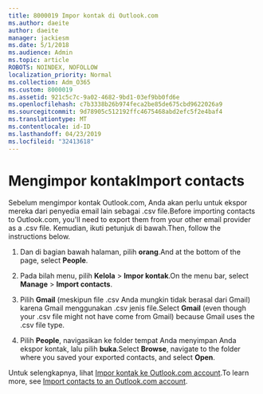 ```yaml
---
title: 8000019 Impor kontak di Outlook.com
ms.author: daeite
author: daeite
manager: jackiesm
ms.date: 5/1/2018
ms.audience: Admin
ms.topic: article
ROBOTS: NOINDEX, NOFOLLOW
localization_priority: Normal
ms.collection: Adm_O365
ms.custom: 8000019
ms.assetid: 921c5c7c-9a02-4682-9bd1-03ef9bb0fd6e
ms.openlocfilehash: c7b3338b26b974feca2be85de675cbd9622026a9
ms.sourcegitcommit: 9d78905c512192ffc4675468abd2efc5f2e4baf4
ms.translationtype: MT
ms.contentlocale: id-ID
ms.lasthandoff: 04/23/2019
ms.locfileid: "32413618"
---
```

# <a name="import-contacts"></a><span data-ttu-id="7a9ee-102">Mengimpor kontak</span><span class="sxs-lookup"><span data-stu-id="7a9ee-102">Import contacts</span></span>

<span data-ttu-id="7a9ee-103">Sebelum mengimpor kontak Outlook.com, Anda akan perlu untuk ekspor mereka dari penyedia email lain sebagai .csv file.</span><span class="sxs-lookup"><span data-stu-id="7a9ee-103">Before importing contacts to Outlook.com, you'll need to export them from your other email provider as a .csv file.</span></span> <span data-ttu-id="7a9ee-104">Kemudian, ikuti petunjuk di bawah.</span><span class="sxs-lookup"><span data-stu-id="7a9ee-104">Then, follow the instructions below.</span></span>
  
1. <span data-ttu-id="7a9ee-105">Dan di bagian bawah halaman, pilih **orang**.</span><span class="sxs-lookup"><span data-stu-id="7a9ee-105">And at the bottom of the page, select **People**.</span></span> 
    
2. <span data-ttu-id="7a9ee-106">Pada bilah menu, pilih **Kelola** \> **Impor kontak**.</span><span class="sxs-lookup"><span data-stu-id="7a9ee-106">On the menu bar, select **Manage** \> **Import contacts**.</span></span> 
    
3. <span data-ttu-id="7a9ee-107">Pilih **Gmail** (meskipun file .csv Anda mungkin tidak berasal dari Gmail) karena Gmail menggunakan .csv jenis file.</span><span class="sxs-lookup"><span data-stu-id="7a9ee-107">Select **Gmail** (even though your .csv file might not have come from Gmail) because Gmail uses the .csv file type.</span></span> 
    
4. <span data-ttu-id="7a9ee-108">Pilih **People**, navigasikan ke folder tempat Anda menyimpan Anda ekspor kontak, lalu pilih **buka**.</span><span class="sxs-lookup"><span data-stu-id="7a9ee-108">Select **Browse**, navigate to the folder where you saved your exported contacts, and select **Open**.</span></span> 
    
<span data-ttu-id="7a9ee-109">Untuk selengkapnya, lihat [Impor kontak ke Outlook.com account](https://go.microsoft.com/fwlink/p/?linkid=873136).</span><span class="sxs-lookup"><span data-stu-id="7a9ee-109">To learn more, see [Import contacts to an Outlook.com account](https://go.microsoft.com/fwlink/p/?linkid=873136).</span></span>
  

